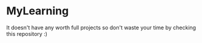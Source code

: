 # MyLearning
It doesn't have any worth full projects so don't waste your time by checking this repository :)
